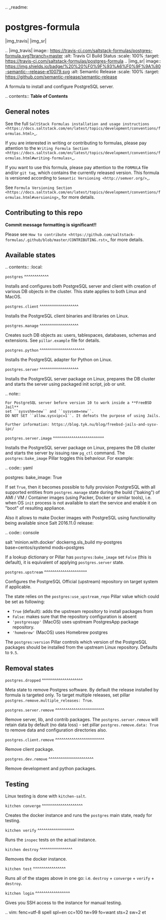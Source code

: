 .. _readme:

postgres-formula
================

|img_travis| |img_sr|

.. |img_travis| image:: https://travis-ci.com/saltstack-formulas/postgres-formula.svg?branch=master
   :alt: Travis CI Build Status
   :scale: 100%
   :target: https://travis-ci.com/saltstack-formulas/postgres-formula
.. |img_sr| image:: https://img.shields.io/badge/%20%20%F0%9F%93%A6%F0%9F%9A%80-semantic--release-e10079.svg
   :alt: Semantic Release
   :scale: 100%
   :target: https://github.com/semantic-release/semantic-release

A formula to install and configure PostgreSQL server.

.. contents:: **Table of Contents**

General notes
-------------

See the full `SaltStack Formulas installation and usage instructions
<https://docs.saltstack.com/en/latest/topics/development/conventions/formulas.html>`_.

If you are interested in writing or contributing to formulas, please pay attention to the `Writing Formula Section
<https://docs.saltstack.com/en/latest/topics/development/conventions/formulas.html#writing-formulas>`_.

If you want to use this formula, please pay attention to the ``FORMULA`` file and/or ``git tag``,
which contains the currently released version. This formula is versioned according to `Semantic Versioning <http://semver.org/>`_.

See `Formula Versioning Section <https://docs.saltstack.com/en/latest/topics/development/conventions/formulas.html#versioning>`_ for more details.

Contributing to this repo
-------------------------

**Commit message formatting is significant!!**

Please see `How to contribute <https://github.com/saltstack-formulas/.github/blob/master/CONTRIBUTING.rst>`_ for more details.

Available states
----------------

.. contents::
   :local:

``postgres``
^^^^^^^^^^^^

Installs and configures both PostgreSQL server and client with creation of various DB objects in
the cluster. This state applies to both Linux and MacOS.

``postgres.client``
^^^^^^^^^^^^^^^^^^^

Installs the PostgreSQL client binaries and libraries on Linux.

``postgres.manage``
^^^^^^^^^^^^^^^^^^^

Creates such DB objects as: users, tablespaces, databases, schemas and extensions.
See ``pillar.example`` file for details.

``postgres.python``
^^^^^^^^^^^^^^^^^^^^^^

Installs the PostgreSQL adapter for Python on Linux.

``postgres.server``
^^^^^^^^^^^^^^^^^^^

Installs the PostgreSQL server package on Linux, prepares the DB cluster and starts the server using
packaged init script, job or unit.


.. note::

    For PostgreSQL server before version 10 to work inside a **FreeBSD Jail**
    set ``sysvshm=new`` and ``sysvsem=new``.
    DO NOT SET ``allow.sysvipc=1``. It defeats the purpose of using Jails.

    Further information: https://blog.tyk.nu/blog/freebsd-jails-and-sysv-ipc/


``postgres.server.image``
^^^^^^^^^^^^^^^^^^^^^^^^^

Installs the PostgreSQL server package on Linux, prepares the DB cluster and starts the server by issuing
raw ``pg_ctl`` command. The ``postgres:bake_image`` Pillar toggles this behaviour. For example:

.. code:: yaml

  postgres:
    bake_image: True

If set ``True``, then it becomes possible to fully provision PostgreSQL with all supported entities
from ``postgres.manage`` state during the build ("baking") of AMI / VM / Container images (using
Packer, Docker or similar tools), i.e. when OS ``init`` process is not available to start the
service and enable it on "boot" of resulting appliance.

Also it allows to make Docker images with PostgreSQL using functionality being available since Salt
2016.11.0 release:

.. code:: console

  salt 'minion.with.docker' dockerng.sls_build my-postgres base=centos/systemd mods=postgres

If a lookup dictionary or Pillar has ``postgres:bake_image`` set ``False`` (this is default), it is
equivalent of applying ``postgres.server`` state.

``postgres.upstream``
^^^^^^^^^^^^^^^^^^^^^

Configures the PostgreSQL Official (upstream) repository on target system if
applicable.

The state relies on the ``postgres:use_upstream_repo`` Pillar value which could be set as following:

* ``True`` (default): adds the upstream repository to install packages from
* ``False``: makes sure that the repository configuration is absent
* ``'postgresapp'`` (MacOS) uses upstream PostgresApp package repository.
* ``'homebrew'`` (MacOS) uses Homebrew postgres

The ``postgres:version`` Pillar controls which version of the PostgreSQL packages should be
installed from the upstream Linux repository. Defaults to ``9.5``.


Removal states
--------------

``postgres.dropped``
^^^^^^^^^^^^^^^^^^^^

Meta state to remove Postgres software. By default the release installed by formula is targeted only. To target multiple releases, set pillar ``postgres.remove.multiple_releases: True``.

``postgres.server.remove``
^^^^^^^^^^^^^^^^^^^^^^^^

Remove server, lib, and contrib packages. The ``postgres.server.remove`` will retain data by default (no data loss) - set pillar ``postgres.remove.data: True`` to remove data and configuration directories also.

``postgres.client.remove``
^^^^^^^^^^^^^^^^^^^^^^^^

Remove client package.

``postgres.dev.remove``
^^^^^^^^^^^^^^^^^^^^^^

Remove development and python packages.


Testing
-------

Linux testing is done with ``kitchen-salt``.

``kitchen converge``
^^^^^^^^^^^^^^^^^^^^

Creates the docker instance and runs the ``postgres`` main state, ready for testing.

``kitchen verify``
^^^^^^^^^^^^^^^^^^

Runs the ``inspec`` tests on the actual instance.

``kitchen destroy``
^^^^^^^^^^^^^^^^

Removes the docker instance.

``kitchen test``
^^^^^^^^^^^^^^^^

Runs all of the stages above in one go: i.e. ``destroy`` + ``converge`` + ``verify`` + ``destroy``.

``kitchen login``
^^^^^^^^^^^^^^^^^

Gives you SSH access to the instance for manual testing.

.. vim: fenc=utf-8 spell spl=en cc=100 tw=99 fo=want sts=2 sw=2 et
